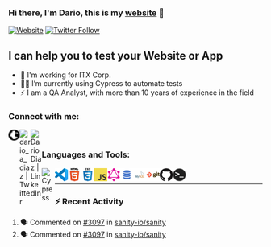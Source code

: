 ### Hi there, I'm Dario, this is my [website] 👋

[![Website](https://img.shields.io/website?label=darioalejandrodiaz.com&style=for-the-badge&url=https%3A%2F%2Fcodestackr.com)](https://darioalejandrodiaz.com)
[![Twitter Follow](https://img.shields.io/twitter/follow/dario_a_diaz?color=1DA1F2&logo=twitter&style=for-the-badge)](https://twitter.com/intent/follow?original_referer=https%3A%2F%2Fgithub.com%2Fdariodiaz&screen_name=dario_a_diaz)

## I can help you to test your Website or App

- 🔭 I'm working for ITX Corp.
- :man_technologist: I’m currently using Cypress to automate tests
- ⚡ I am a QA Analyst, with more than 10 years of experience in the field


### Connect with me:

[<img align="left" alt="darioalejandrodiaz.com" width="22px" src="https://raw.githubusercontent.com/iconic/open-iconic/master/svg/globe.svg" />][website]
[<img align="left" alt="dario_a_diaz | Twitter" width="22px" src="https://cdn.jsdelivr.net/npm/simple-icons@v3/icons/twitter.svg" />][twitter]
[<img align="left" alt="Dario Diaz | LinkedIn" width="22px" src="https://cdn.jsdelivr.net/npm/simple-icons@v3/icons/linkedin.svg" />][linkedin]

<br />

### Languages and Tools:

<img align="left" alt="Cypress" width="26px" src="https://www.cypress.io/icons/icon-48x48.png?v=90213ca87017074111a88470199bc242315d18c5">
<img align="left" alt="Visual Studio Code" width="26px" src="https://raw.githubusercontent.com/github/explore/80688e429a7d4ef2fca1e82350fe8e3517d3494d/topics/visual-studio-code/visual-studio-code.png" />
<img align="left" alt="HTML5" width="26px" src="https://raw.githubusercontent.com/github/explore/80688e429a7d4ef2fca1e82350fe8e3517d3494d/topics/html/html.png" />
<img align="left" alt="CSS3" width="26px" src="https://raw.githubusercontent.com/github/explore/80688e429a7d4ef2fca1e82350fe8e3517d3494d/topics/css/css.png" />
<img align="left" alt="JavaScript" width="26px" src="https://raw.githubusercontent.com/github/explore/80688e429a7d4ef2fca1e82350fe8e3517d3494d/topics/javascript/javascript.png" />
<img align="left" alt="GraphQL" width="26px" src="https://raw.githubusercontent.com/github/explore/80688e429a7d4ef2fca1e82350fe8e3517d3494d/topics/graphql/graphql.png" />
<img align="left" alt="SQL" width="26px" src="https://raw.githubusercontent.com/github/explore/80688e429a7d4ef2fca1e82350fe8e3517d3494d/topics/sql/sql.png" />
<img align="left" alt="MySQL" width="26px" src="https://raw.githubusercontent.com/github/explore/80688e429a7d4ef2fca1e82350fe8e3517d3494d/topics/mysql/mysql.png" />
<img align="left" alt="Git" width="26px" src="https://raw.githubusercontent.com/github/explore/80688e429a7d4ef2fca1e82350fe8e3517d3494d/topics/git/git.png" />
<img align="left" alt="GitHub" width="26px" src="https://raw.githubusercontent.com/github/explore/78df643247d429f6cc873026c0622819ad797942/topics/github/github.png" />
<img align="left" alt="Terminal" width="26px" src="https://raw.githubusercontent.com/github/explore/80688e429a7d4ef2fca1e82350fe8e3517d3494d/topics/terminal/terminal.png" />

<br />

---
### :zap: Recent Activity
<!--START_SECTION:activity-->
1. 🗣 Commented on [#3097](https://github.com/sanity-io/sanity/issues/3097) in [sanity-io/sanity](https://github.com/sanity-io/sanity)
2. 🗣 Commented on [#3097](https://github.com/sanity-io/sanity/issues/3097) in [sanity-io/sanity](https://github.com/sanity-io/sanity)
<!--END_SECTION:activity-->

[website]: https://darioalejandrodiaz.com
[twitter]: https://twitter.com/dario_a_diaz
[linkedin]: https://linkedin.com/in/darioalejandrodiaz
